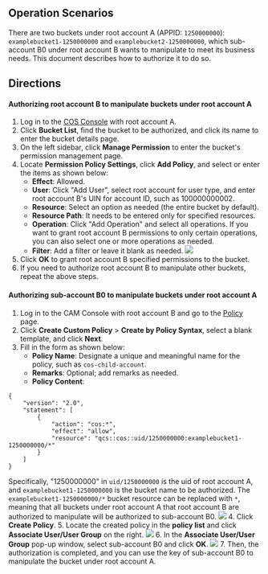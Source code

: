 ## Operation Scenarios

There are two buckets under root account A (APPID: `1250000000`): `examplebucket1-1250000000` and `examplebucket2-1250000000`, which sub-account B0 under root account B wants to manipulate to meet its business needs. This document describes how to authorize it to do so.


## Directions
#### Authorizing root account B to manipulate buckets under root account A

1. Log in to the [COS Console](https://console.cloud.tencent.com/cos5) with root account A.
2. Click **Bucket List**, find the bucket to be authorized, and click its name to enter the bucket details page.
3. On the left sidebar, click **Manage Permission** to enter the bucket's permission management page.
4. Locate **Permission Policy Settings**, click **Add Policy**, and select or enter the items as shown below:
	- **Effect**: Allowed.
	- **User**: Click "Add User", select root account for user type, and enter root account B's UIN for account ID, such as 100000000002.
	- **Resource**: Select an option as needed (the entire bucket by default).
	- **Resource Path**: It needs to be entered only for specified resources.
	- **Operation**: Click "Add Operation" and select all operations. If you want to grant root account B permissions to only certain operations, you can also select one or more operations as needed.
	- **Filter**: Add a filter or leave it blank as needed.
	![](https://main.qcloudimg.com/raw/4bcfb704ad37a793adb34aacdf6cb3f1.png)
5. Click **OK** to grant root account B specified permissions to the bucket.
6. If you need to authorize root account B to manipulate other buckets, repeat the above steps.

#### Authorizing sub-account B0 to manipulate buckets under root account A

1. Log in to the CAM Console with root account B and go to the [Policy](https://console.cloud.tencent.com/cam/policy) page.
2. Click **Create Custom Policy** > **Create by Policy Syntax**, select a blank template, and click **Next**.
3. Fill in the form as shown below:
	- **Policy Name**: Designate a unique and meaningful name for the policy, such as `cos-child-account`.
	- **Remarks**: Optional; add remarks as needed.
	- **Policy Content**:
```shell
{
    "version": "2.0",
    "statement": [
        {
            "action": "cos:*",
            "effect": "allow",
            "resource": "qcs::cos::uid/1250000000:examplebucket1-1250000000/*"
        }
    ]
}
```
Specifically, "1250000000" in `uid/1250000000` is the uid of root account A, and `examplebucket1-1250000000` is the bucket name to be authorized. The `examplebucket1-1250000000/*` bucket resource can be replaced with `*`, meaning that all buckets under root account A that root account B are authorized to manipulate will be authorized to sub-account B0.
![](https://main.qcloudimg.com/raw/f53be7ca4360edd0547e440868506c8e.png)
4. Click **Create Policy**.
5. Locate the created policy in the **policy list** and click **Associate User/User Group** on the right.
![](https://main.qcloudimg.com/raw/4ebafe21d09f664e49d0dfc23020229d.png)
6. In the **Associate User/User Group** pop-up window, select sub-account B0 and click **OK**.
![](https://main.qcloudimg.com/raw/79e063a0f4f3647e305e3abd947412a0.png)
7. Then, the authorization is completed, and you can use the key of sub-account B0 to manipulate the bucket under root account A.
